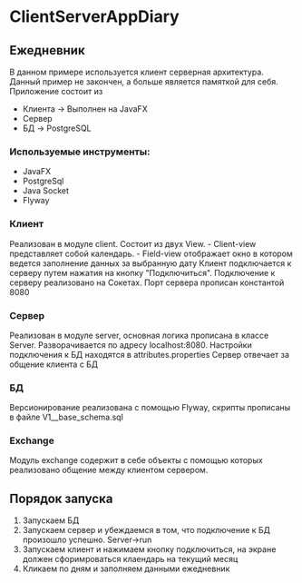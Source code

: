 # ClientServerAppDiary
## Ежедневник
В данном примере используется клиент серверная архитектура. Данный пример не закончен, а больше является памяткой для себя.
Приложение состоит из
  - Клиента -> Выполнен на JavaFX
  - Сервер
  - БД -> PostgreSQL
### Используемые инструменты:
  - JavaFX
  - PostgreSql
  - Java Socket
  - Flyway
### Клиент
  Реализован в модуле client. Состоит из двух View. 
    - Client-view представляет собой календарь. 
    - Field-view отображает окно в котором ведется заполнение данных за выбранную дату
  Клиент подключается к серверу путем нажатия на кнопку "Подключиться". Подключение к серверу реализовано на Сокетах. Порт сервера прописан константой 8080
### Сервер
  Реализован в модуле server, основная логика прописана в классе Server. Разворачивается по адресу localhost:8080. Настройки подключения к БД находятся в attributes.properties
  Сервер отвечает за общение клиента с БД
### БД
  Версионирование реализована с помощью Flyway, скрипты прописаны в файле V1__base_schema.sql
### Exchange
  Модуль exchange содержит в себе объекты с помощью которых реализовано общение между клиентом сервером.
## Порядок запуска
1. Запускаем БД
2. Запускаем сервер и убеждаемся в том, что подключение к БД произошло успешно. Server->run
3. Запускаем клиент и нажимаем кнопку подключиться, на экране должен сфоримроваться клаендарь на текущий месяц
4. Кликаем по дням и заполняем данными ежедневник
